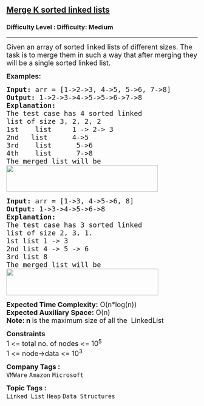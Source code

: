 <h2><a href="https://www.geeksforgeeks.org/problems/merge-k-sorted-linked-lists/1?itm_source=geeksforgeeks&itm_medium=article&itm_campaign=practice_card">Merge K sorted linked lists</a></h2><h3>Difficulty Level : Difficulty: Medium</h3><hr><div class="problems_problem_content__Xm_eO"><p><span style="font-size: 18px;">Given an array of sorted linked lists of different sizes. The task is to merge them in such a way that after merging they will be a single sorted linked list. </span></p>
<p><span style="font-size: 18px;"><strong>Examples:</strong></span></p>
<pre><span style="font-size: 18px;"><strong>Input: </strong>arr = [1-&gt;2-&gt;3, 4-&gt;5, 5-&gt;6, 7-&gt;8]
<strong>Output: </strong>1-&gt;2-&gt;3-&gt;4-&gt;5-&gt;5-&gt;6-&gt;7-&gt;8<strong>
Explanation:<br></strong>The test case has 4 sorted linked 
list of size 3, 2, 2, 2
1st&nbsp; &nbsp; list &nbsp; &nbsp;&nbsp;1 -&gt; 2-&gt; 3
2nd&nbsp; &nbsp;list &nbsp; &nbsp; &nbsp;4-&gt;5
3rd&nbsp; &nbsp; list &nbsp; &nbsp; &nbsp;5-&gt;6
4th&nbsp; &nbsp; list &nbsp; &nbsp; &nbsp;7-&gt;8
The merged list will be
</span><strong style="font-size: 18px; font-family: -apple-system, BlinkMacSystemFont, 'Segoe UI', Roboto, Oxygen, Ubuntu, Cantarell, 'Open Sans', 'Helvetica Neue', sans-serif;"><img src="https://media.geeksforgeeks.org/img-practice/prod/addEditProblem/700265/Web/Other/blobid0_1722513367.png" width="399" height="70"></strong>
</pre>
<pre><span style="font-size: 18px;"><strong>Input: </strong>arr = [1-&gt;3, 4-&gt;5-&gt;6, 8]
<strong>Output: </strong>1-&gt;3-&gt;4-&gt;5-&gt;6-&gt;8<strong>
Explanation:<br></strong>The test case has 3 sorted linked
list of size 2, 3, 1.
1st list 1 -&gt; 3
2nd list 4 -&gt; 5 -&gt; 6
3rd list 8
The merged list will be<br><img src="https://media.geeksforgeeks.org/img-practice/prod/addEditProblem/700265/Web/Other/blobid1_1722513386.png" width="400" height="70"></span>
</pre>
<p><span style="font-size: 18px;"><strong>Expected Time Complexity:</strong> O(n*log(n))<br><strong>Expected Auxiliary Space:</strong> O(n)<br><strong>Note: n&nbsp;</strong>is the maximum size of all the &nbsp;LinkedList</span></p>
<p><span style="font-size: 18px;"><strong>Constraints</strong><br>1 &lt;= total no. of nodes &lt;= 10<sup>5</sup><sup><br></sup>1 &lt;= node-&gt;data &lt;= 10<sup>3</sup></span></p></div><p><span style=font-size:18px><strong>Company Tags : </strong><br><code>VMWare</code>&nbsp;<code>Amazon</code>&nbsp;<code>Microsoft</code>&nbsp;<br><p><span style=font-size:18px><strong>Topic Tags : </strong><br><code>Linked List</code>&nbsp;<code>Heap</code>&nbsp;<code>Data Structures</code>&nbsp;